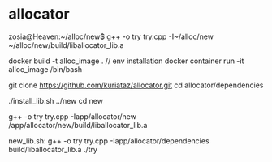 # allocator

zosia@Heaven:~/alloc/new$ g++ -o try try.cpp -I~/alloc/new ~/alloc/new/build/liballocator_lib.a


docker build -t alloc_image . // env installation
docker container run -it alloc_image /bin/bash

git clone https://github.com/kuriataz/allocator.git
cd allocator/dependencies

./install_lib.sh ../new
cd new

g++ -o try try.cpp -Iapp/allocator/new /app/allocator/new/build/liballocator_lib.a

new_lib.sh:
g++ -o try try.cpp -Iapp/allocator/dependencies build/liballocator_lib.a
./try